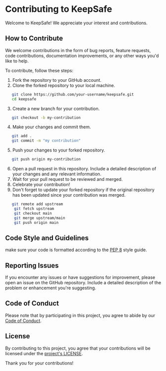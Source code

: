 # Contributing to KeepSafe

Welcome to KeepSafe! We appreciate your interest and contributions.

## How to Contribute

We welcome contributions in the form of bug reports, feature requests, code contributions, documentation improvements, or any other ways you'd like to help.

To contribute, follow these steps:

1. Fork the repository to your GitHub account.
2. Clone the forked repository to your local machine.
```bash
   git clone https://github.com/your-username/keepsafe.git
   cd keepsafe
```
3. Create a new branch for your contribution.
```bash
   git checkout -b my-contribution
```
4. Make your changes and commit them.
```bash
   git add .
   git commit -m "my contribution"
```
5. Push your changes to your forked repository.
```bash
   git push origin my-contribution
```
6. Open a pull request in this repository. Include a detailed description of your changes and any relevant information.
7. Wait for your pull request to be reviewed and merged.
8. Celebrate your contribution!
9. Don't forget to update your forked repository if the original repository has been updated since your contribution was merged.
```bash
   git remote add upstream
    git fetch upstream
    git checkout main
    git merge upstream/main
    git push origin main
```

## Code Style and Guidelines
make sure your code is formatted according to the [PEP 8](https://www.python.org/dev/peps/pep-0008/) style guide. 

## Reporting Issues
If you encounter any issues or have suggestions for improvement, please open an issue on the GitHub repository. Include a detailed description of the problem or enhancement you're suggesting.

##  Code of Conduct
Please note that by participating in this project, you agree to abide by our [Code of Conduct](CODE_OF_CONDUCT.md).

## License
By contributing to this project, you agree that your contributions will be licensed under the [project's LICENSE](LICENSE).

Thank you for your contributions!
